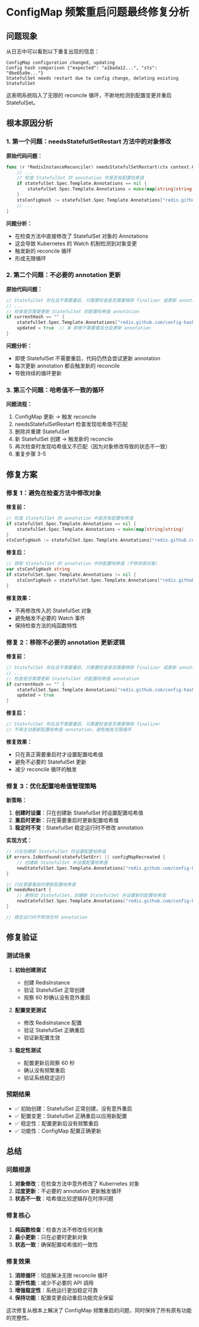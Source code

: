 # ConfigMap 频繁重启问题最终修复分析

## 问题现象

从日志中可以看到以下重复出现的信息：
```
ConfigMap configuration changed, updating
Config hash comparison {"expected": "a1bada12...", "sts": "0be65a9e..."}
StatefulSet needs restart due to config change, deleting existing StatefulSet
```

这表明系统陷入了无限的 reconcile 循环，不断地检测到配置变更并重启 StatefulSet。

## 根本原因分析

### 1. 第一个问题：needsStatefulSetRestart 方法中的对象修改

**原始代码问题：**
```go
func (r *RedisInstanceReconciler) needsStatefulSetRestart(ctx context.Context, redisInstance *redisv1.RedisInstance, statefulSet *appsv1.StatefulSet, logs logr.Logger) (bool, error) {
    // ...
    // 检查 StatefulSet 的 annotation 中是否有配置哈希值
    if statefulSet.Spec.Template.Annotations == nil {
        statefulSet.Spec.Template.Annotations = make(map[string]string)  // ❌ 直接修改了传入的对象
    }
    stsConfigHash := statefulSet.Spec.Template.Annotations["redis.github.com/config-hash"]
    // ...
}
```

**问题分析：**
- 在检查方法中直接修改了 StatefulSet 对象的 Annotations
- 这会导致 Kubernetes 的 Watch 机制检测到对象变更
- 触发新的 reconcile 循环
- 形成无限循环

### 2. 第二个问题：不必要的 annotation 更新

**原始代码问题：**
```go
// StatefulSet 存在且不需要重启，只需要检查是否需要移除 finalizer 或更新 annotation
// ...
// 检查是否需要更新 StatefulSet 的配置哈希值 annotation
if currentHash == "" {
    statefulSet.Spec.Template.Annotations["redis.github.com/config-hash"] = configHash
    updated = true  // ❌ 即使不需要重启也会更新 annotation
}
```

**问题分析：**
- 即使 StatefulSet 不需要重启，代码仍然会尝试更新 annotation
- 每次更新 annotation 都会触发新的 reconcile
- 导致持续的循环更新

### 3. 第三个问题：哈希值不一致的循环

**问题流程：**
1. ConfigMap 更新 → 触发 reconcile
2. needsStatefulSetRestart 检查发现哈希值不匹配
3. 删除并重建 StatefulSet
4. 新 StatefulSet 创建 → 触发新的 reconcile
5. 再次检查时发现哈希值又不匹配（因为对象修改导致的状态不一致）
6. 重复步骤 3-5

## 修复方案

### 修复 1：避免在检查方法中修改对象

**修复前：**
```go
// 检查 StatefulSet 的 annotation 中是否有配置哈希值
if statefulSet.Spec.Template.Annotations == nil {
    statefulSet.Spec.Template.Annotations = make(map[string]string)
}
stsConfigHash := statefulSet.Spec.Template.Annotations["redis.github.com/config-hash"]
```

**修复后：**
```go
// 获取 StatefulSet 的 annotation 中的配置哈希值（不修改原对象）
var stsConfigHash string
if statefulSet.Spec.Template.Annotations != nil {
    stsConfigHash = statefulSet.Spec.Template.Annotations["redis.github.com/config-hash"]
}
```

**修复效果：**
- 不再修改传入的 StatefulSet 对象
- 避免触发不必要的 Watch 事件
- 保持检查方法的纯函数特性

### 修复 2：移除不必要的 annotation 更新逻辑

**修复前：**
```go
// StatefulSet 存在且不需要重启，只需要检查是否需要移除 finalizer 或更新 annotation
// ...
// 检查是否需要更新 StatefulSet 的配置哈希值 annotation
if currentHash == "" {
    statefulSet.Spec.Template.Annotations["redis.github.com/config-hash"] = configHash
    updated = true
}
```

**修复后：**
```go
// StatefulSet 存在且不需要重启，只需要检查是否需要移除 finalizer
// 不再主动更新配置哈希值 annotation，避免触发无限循环
```

**修复效果：**
- 只在真正需要重启时才设置配置哈希值
- 避免不必要的 StatefulSet 更新
- 减少 reconcile 循环的触发

### 修复 3：优化配置哈希值管理策略

**新策略：**
1. **创建时设置**：只在创建新 StatefulSet 时设置配置哈希值
2. **重启时更新**：只在需要重启时更新配置哈希值
3. **稳定时不变**：StatefulSet 稳定运行时不修改 annotation

**实现方式：**
```go
// 只在创建新 StatefulSet 时设置配置哈希值
if errors.IsNotFound(statefulSetErr) || configMapRecreated {
    // 创建新 StatefulSet 并设置配置哈希值
    newStatefulSet.Spec.Template.Annotations["redis.github.com/config-hash"] = configHash
}

// 只在需要重启时更新配置哈希值
if needsRestart {
    // 删除旧 StatefulSet，创建新 StatefulSet 并设置新的配置哈希值
    newStatefulSet.Spec.Template.Annotations["redis.github.com/config-hash"] = configHash
}

// 稳定运行时不修改任何 annotation
```

## 修复验证

### 测试场景

1. **初始创建测试**
   - 创建 RedisInstance
   - 验证 StatefulSet 正常创建
   - 观察 60 秒确认没有意外重启

2. **配置变更测试**
   - 修改 RedisInstance 配置
   - 验证 StatefulSet 正确重启
   - 验证新配置生效

3. **稳定性测试**
   - 配置更新后观察 60 秒
   - 确认没有频繁重启
   - 验证系统稳定运行

### 预期结果

- ✅ 初始创建：StatefulSet 正常创建，没有意外重启
- ✅ 配置变更：StatefulSet 正确重启以应用新配置
- ✅ 稳定性：配置更新后没有频繁重启
- ✅ 功能性：ConfigMap 配置正确更新

## 总结

### 问题根源
1. **对象修改**：在检查方法中意外修改了 Kubernetes 对象
2. **过度更新**：不必要的 annotation 更新触发循环
3. **状态不一致**：哈希值比较逻辑存在时序问题

### 修复核心
1. **纯函数检查**：检查方法不修改任何对象
2. **最小更新**：只在必要时更新对象
3. **状态一致**：确保配置哈希值的一致性

### 修复效果
1. **消除循环**：彻底解决无限 reconcile 循环
2. **提升性能**：减少不必要的 API 调用
3. **增强稳定性**：系统运行更加稳定可靠
4. **保持功能**：配置变更自动重启功能完全保留

这次修复从根本上解决了 ConfigMap 频繁重启的问题，同时保持了所有原有功能的完整性。